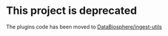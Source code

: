 # This project is deprecated
The plugins code has been moved to [DataBiosphere/ingest-utils](https://github.com/databiosphere/ingest-utils)
